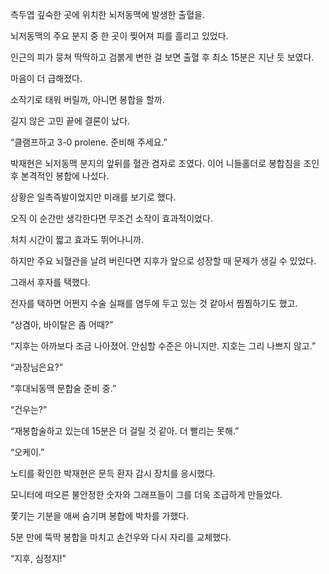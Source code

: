 측두엽 깊숙한 곳에 위치한 뇌저동맥에 발생한 출혈을.

뇌저동맥의 주요 분지 중 한 곳이 찢어져 피를 흘리고 있었다.

인근의 피가 뭉쳐 딱딱하고 검붉게 변한 걸 보면 출혈 후 최소 15분은 지난 듯 보였다.

마음이 더 급해졌다.

소작기로 태워 버릴까, 아니면 봉합을 할까.

길지 않은 고민 끝에 결론이 났다.

“클램프하고 3-0 prolene. 준비해 주세요.”

박재현은 뇌저동맥 분지의 앞뒤를 혈관 겸자로 조였다. 이어 니들홀더로 봉합침을 조인 후 본격적인 봉합에 나섰다.

상황은 일촉즉발이었지만 미래를 보기로 했다.

오직 이 순간만 생각한다면 무조건 소작이 효과적이었다.

처치 시간이 짧고 효과도 뛰어나니까.

하지만 주요 뇌혈관을 날려 버린다면 지후가 앞으로 성장할 때 문제가 생길 수 있었다.

그래서 후자를 택했다.

전자를 택하면 어쩐지 수술 실패를 염두에 두고 있는 것 같아서 찜찜하기도 했고.

“상겸아, 바이탈은 좀 어때?”

“지후는 아까보다 조금 나아졌어. 안심할 수준은 아니지만. 지호는 그리 나쁘지 않고.”

“과장님은요?”

“후대뇌동맥 문합술 준비 중.”

“건우는?”

“재봉합술하고 있는데 15분은 더 걸릴 것 같아. 더 빨리는 못해.”

“오케이.”

노티를 확인한 박재현은 문득 환자 감시 장치를 응시했다.

모니터에 떠오른 불안정한 숫자와 그래프들이 그를 더욱 조급하게 만들었다.

쫓기는 기분을 애써 숨기며 봉합에 박차를 가했다.

5분 만에 뚝딱 봉합을 마치고 손건우와 다시 자리를 교체했다.

“지후, 심정지!”
